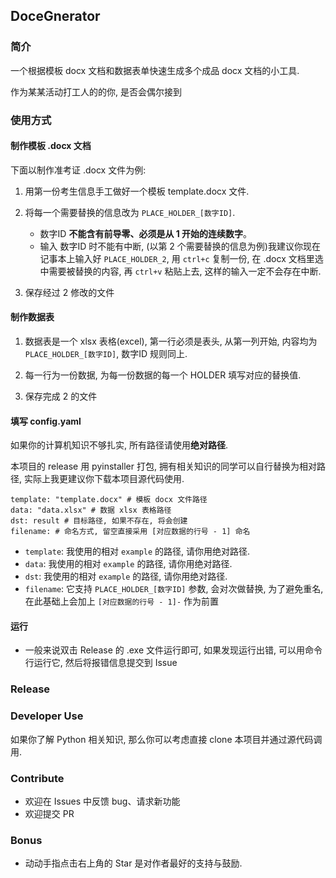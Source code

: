 ## DoceGnerator


### 简介

一个根据模板 docx 文档和数据表单快速生成多个成品 docx 文档的小工具.

作为某某活动打工人的的你, 是否会偶尔接到


### 使用方式

#### 制作模板 .docx 文档

下面以制作准考证 .docx 文件为例:

1. 用第一份考生信息手工做好一个模板 template.docx 文件.

2. 将每一个需要替换的信息改为 `PLACE_HOLDER_[数字ID]`.
    - 数字ID **不能含有前导零、必须是从 1 开始的连续数字**。
    - 输入 数字ID 时不能有中断, (以第 2 个需要替换的信息为例)我建议你现在记事本上输入好 `PLACE_HOLDER_2`, 用 `ctrl+c` 复制一份, 在 .docx 文档里选中需要被替换的内容, 再 `ctrl+v` 粘贴上去, 这样的输入一定不会存在中断.

3. 保存经过 2 修改的文件 

#### 制作数据表

1. 数据表是一个 xlsx 表格(excel), 第一行必须是表头, 从第一列开始, 内容均为 `PLACE_HOLDER_[数字ID]`, 数字ID 规则同上.

2. 每一行为一份数据, 为每一份数据的每一个 HOLDER 填写对应的替换值.

3. 保存完成 2 的文件

#### 填写 config.yaml

如果你的计算机知识不够扎实, 所有路径请使用**绝对路径**.

本项目的 release 用 pyinstaller 打包, 拥有相关知识的同学可以自行替换为相对路径, 实际上我更建议你下载本项目源代码使用.

```
template: "template.docx" # 模板 docx 文件路径
data: "data.xlsx" # 数据 xlsx 表格路径
dst: result # 目标路径, 如果不存在, 将会创建
filename: # 命名方式, 留空直接采用 [对应数据的行号 - 1] 命名
```

- `template`: 我使用的相对 `example` 的路径, 请你用绝对路径.
- `data`: 我使用的相对 `example` 的路径, 请你用绝对路径.
- `dst`: 我使用的相对 `example` 的路径, 请你用绝对路径.
- `filename`: 它支持 `PLACE_HOLDER_[数字ID]` 参数, 会对次做替换, 为了避免重名, 在此基础上会加上 `[对应数据的行号 - 1]-` 作为前置

#### 运行

- 一般来说双击 Release 的 .exe 文件运行即可, 如果发现运行出错, 可以用命令行运行它, 然后将报错信息提交到 Issue

### Release


### Developer Use

如果你了解 Python 相关知识, 那么你可以考虑直接 clone 本项目并通过源代码调用.

### Contribute

- 欢迎在 Issues 中反馈 bug、请求新功能
- 欢迎提交 PR

### Bonus

- 动动手指点击右上角的 Star 是对作者最好的支持与鼓励.